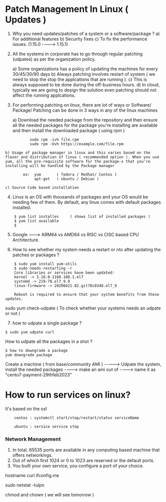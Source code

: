 # Patch Management In Linux   ( Updates )

1) Why you need updates/patches of a system or a software/package ?
    a) For additional features
    b) Security fixes 
    c) To fix the performance issues. (1.15.0 ----> 1.15.1)

2) All the systems in corporate has to go through regular patching (udpates) as per the organization policy.

    a) Some organizations has a policy of updating the machines for every 30/45/30/90 days 
    b) Always patching involves restart of system ( we need to stop the stop the applcations that are running ).
    c) This is always supposed to be done during the off-business hours.
    d) In cloud, typically we are going to design the solution even patching should not affect the running applcations.


3) For performing patching on linux, there are lot of ways or Software/ Package/ Patching can be done in 3 ways in any of the linux machines 

    a) Download the needed package from the repository and then ensure all the needed packages for the package you're installing are available and then install the downloaded package ( using rpm )

 ```       Ex: wget https://example.com/file.rpm
            sudo rpm -ivh file.rpm
            sudo rpm -Uvh https://example.com/file.rpm
```
    b) Usage of package manager in linux and this varies based on the flavor and distribution of linux ( recommended option ). When you use yum, all the pre-requisite software for the package-x that you're installing will be handled by the Package manager
```
        ex:  yum       ( fedora / Redhat/ Centos )
             apt-get   ( ubuntu / Debian )
```
    c) Source Code based installation 
     

4) Linux is an OS with thousands of packages and your OS would be needing few of them. By default, any linux comes with default packages installed. 

```
    $ yum list installes     ( shows list of installed packages )
    $ yum list available 
    $ 
```


5) Google ---> ARM64 vs AMD64 vs RISC vs CISC based CPU Architecture.

6) How to see whether my system needs a restart or nto after updating the patches or packages ?

```
    $ sudo yum install yum-utils
    $ sudo needs-restarting -r
    Core libraries or services have been updated:
    kernel -> 3.10.0-1160.108.1.el7
    systemd -> 219-78.el7_9.9
    linux-firmware -> 20200421-82.git78c0348.el7_9

    Reboot is required to ensure that your system benefits from these updates.

```
sudo yum check-udpate   ( To check whether your systems needs an udpate or not )

7) how to udpate a single package ?

```$ sudo yum udpate curl ```

How to udpate all the packages in a shot ?
```
$ how to downgrade a package
yum downgrade package
```

Create a machine ( from base/community AMI ) -----> Udpate the system, install the needed packages ----> make an ami out of ----> name it as "cento7-payment-29thfeb2023"


# How to run services on linux?
It's based on the os!

```
    centos : systemctl start/stop/restart/status serviceName 

    ubuntu : service service stop
```

### Network Management 



1) In total, 65535 ports are available in any computing based machine that offers networkings.
2) Out of which first 1024 or 0 to 1023 are reserved or the default ports.
3) You built your own service, you configure a port of your choice.

hostname
curl ifconfig.me

sudo netstat -tulpn 

chmod and chown  ( we will see tomorrow )

